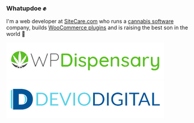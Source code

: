 ### Whatupdoe ✊

I'm a web developer at [SiteCare.com](https://sitecare.com) who runs a [cannabis software](https://www.wpdispensary.com) company, builds [WooCommerce plugins](https://www.deviodigital.com) and is raising the best son in the world :100:

[![WP Dispensary](https://raw.githubusercontent.com/robertdevore/robertdevore/master/img/logo-wp-dispensary.png)](https://wpdispensary.com) [![Devio Digital](https://raw.githubusercontent.com/robertdevore/robertdevore/master/img/logo-devio-digital.png)](https://deviodigital.com)

